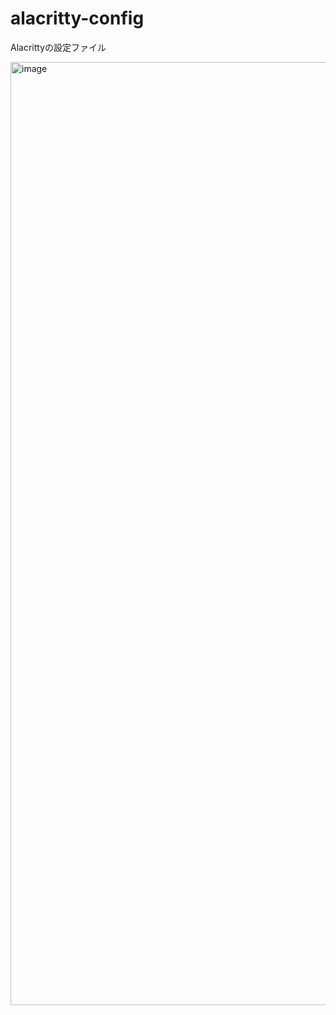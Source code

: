 # alacritty-config
Alacrittyの設定ファイル

<img width="1509" alt="image" src="https://user-images.githubusercontent.com/63541457/199138812-b48b9264-ce8b-4736-a20a-30d194693b35.png">
